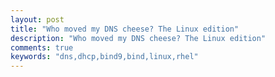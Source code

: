 ```yaml
---
layout: post
title: "Who moved my DNS cheese? The Linux edition"
description: "Who moved my DNS cheese? The Linux edition"
comments: true
keywords: "dns,dhcp,bind9,bind,linux,rhel"
---
```

